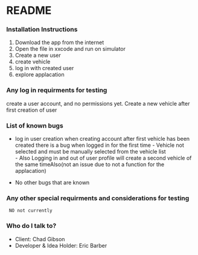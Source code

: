 # README #


### Installation Instructions ###
1. Download the app from the internet
2. Open the file in xxcode and run on simulator
3.  Create a new user
4. create vehicle
5. log in with created user
6. explore applacation


### Any log in requirments for testing

 create a user account, and no permissions yet. Create a new vehicle after first creation of user
 
 ### List of known bugs ###
 
 - log in user creation
		 when creating account after first vehicle has been created there is a bug when logged in for the first time
			 - Vehicle not selected and must be manually selected from the vehicle list\
			 - Also Logging in and out of user profile will create a second vehicle of the same timeAlso(not an issue due to not a 				function for the applacation)
 
 
- No other bugs that are known
	 
 
 ### Any other special requirments and considerations for testing ###
	 NO not currently

### Who do I talk to? ###

* Client: Chad Gibson
* Developer & Idea Holder: Eric Barber
